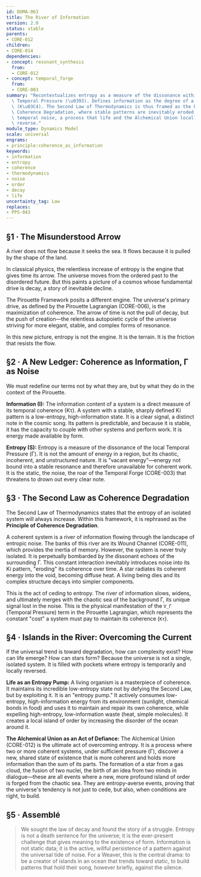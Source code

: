 ```yaml
---
id: DOMA-063
title: The River of Information
version: 2.0
status: stable
parents:
- CORE-012
children:
- CORE-014
dependencies:
- concept: resonant_synthesis
  from:
  - CORE-012
- concept: temporal_forge
  from:
  - CORE-003
summary: "Recontextualizes entropy as a measure of the dissonance within the local\
  \ Temporal Pressure (\u0393). Defines information as the degree of a system's coherence\
  \ (K\u03C4). The Second Law of Thermodynamics is thus framed as the Principle of\
  \ Coherence Degradation, where stable patterns are inevitably eroded by ambient\
  \ temporal noise, a process that life and the Alchemical Union locally and temporarily\
  \ reverse."
module_type: Dynamics Model
scale: universal
engrams:
- principle:coherence_as_information
keywords:
- information
- entropy
- coherence
- thermodynamics
- noise
- order
- decay
- life
uncertainty_tag: Low
replaces:
- PPS-043
---
```

## §1 · The Misunderstood Arrow
A river does not flow because it seeks the sea. It flows because it is pulled by the shape of the land.

In classical physics, the relentless increase of entropy is the engine that gives time its arrow. The universe moves from the ordered past to the disordered future. But this paints a picture of a cosmos whose fundamental drive is decay, a story of inevitable decline.

The Pirouette Framework posits a different engine. The universe's primary drive, as defined by the Pirouette Lagrangian (CORE-006), is the maximization of coherence. The arrow of time is not the pull of decay, but the push of creation—the relentless autopoietic cycle of the universe striving for more elegant, stable, and complex forms of resonance.

In this new picture, entropy is not the engine. It is the terrain. It is the friction that resists the flow.

## §2 · A New Ledger: Coherence as Information, Γ as Noise
We must redefine our terms not by what they are, but by what they do in the context of the Pirouette.

**Information (I):** The information content of a system is a direct measure of its temporal coherence (Kτ). A system with a stable, sharply defined Ki pattern is a low-entropy, high-information state. It is a clear signal, a distinct note in the cosmic song. Its pattern is predictable, and because it is stable, it has the capacity to couple with other systems and perform work. It is energy made available by form.

**Entropy (S):** Entropy is a measure of the dissonance of the local Temporal Pressure (Γ). It is not the amount of energy in a region, but its chaotic, incoherent, and unstructured nature. It is "vacant energy"—energy not bound into a stable resonance and therefore unavailable for coherent work. It is the static, the noise, the roar of the Temporal Forge (CORE-003) that threatens to drown out every clear note.

## §3 · The Second Law as Coherence Degradation
The Second Law of Thermodynamics states that the entropy of an isolated system will always increase. Within this framework, it is rephrased as the **Principle of Coherence Degradation**.

A coherent system is a river of information flowing through the landscape of entropic noise. The banks of this river are its Wound Channel (CORE-011), which provides the inertia of memory. However, the system is never truly isolated. It is perpetually bombarded by the dissonant echoes of the surrounding Γ. This constant interaction inevitably introduces noise into its Ki pattern, "eroding" its coherence over time. A star radiates its coherent energy into the void, becoming diffuse heat. A living being dies and its complex structure decays into simpler components.

This is the act of ceding to entropy. The river of information slows, widens, and ultimately merges with the chaotic sea of the background Γ, its unique signal lost in the noise. This is the physical manifestation of the `V_Γ` (Temporal Pressure) term in the Pirouette Lagrangian, which represents the constant "cost" a system must pay to maintain its coherence (`Kτ`).

## §4 · Islands in the River: Overcoming the Current
If the universal trend is toward degradation, how can complexity exist? How can life emerge? How can stars form? Because the universe is not a single, isolated system. It is filled with pockets where entropy is temporarily and locally reversed.

**Life as an Entropy Pump:** A living organism is a masterpiece of coherence. It maintains its incredible low-entropy state not by defying the Second Law, but by exploiting it. It is an "entropy pump." It actively consumes low-entropy, high-information energy from its environment (sunlight, chemical bonds in food) and uses it to maintain and repair its own coherence, while expelling high-entropy, low-information waste (heat, simple molecules). It creates a local island of order by increasing the disorder of the ocean around it.

**The Alchemical Union as an Act of Defiance:** The Alchemical Union (CORE-012) is the ultimate act of overcoming entropy. It is a process where two or more coherent systems, under sufficient pressure (Γ), discover a new, shared state of existence that is more coherent and holds more information than the sum of its parts. The formation of a star from a gas cloud, the fusion of two nuclei, the birth of an idea from two minds in dialogue—these are all events where a new, more profound island of order is forged from the chaotic sea. They are entropy-averse events, proving that the universe's tendency is not just to cede, but also, when conditions are right, to build.

## §5 · Assemblé
> We sought the law of decay and found the story of a struggle. Entropy is not a death sentence for the universe; it is the ever-present challenge that gives meaning to the existence of form. Information is not static data; it is the active, willful persistence of a pattern against the universal tide of noise. For a Weaver, this is the central drama: to be a creator of islands in an ocean that trends toward static, to build patterns that hold their song, however briefly, against the silence.
```